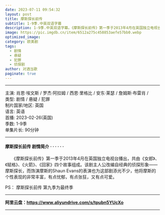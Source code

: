 ```yaml
---
date: 2023-07-11 09:54:32
layout: post
title: 摩斯探长前传
subtitle: 1-9季.中英双语字幕
description: 1-9季.中英双语字幕。《摩斯探长前传》第一季于2013年4月在英国独立电视台播出，共由《女郎》、《赋格》、《火箭》、《回家》四个故事组成...
image: https://pic.imgdb.cn/item/6512a275c458853aefe57bb0.webp
optimized_image: 
category: 欧美剧
tags:
  - 剧情
  - 悬疑
  - 犯罪  
  - 侦探剧
author: 对酒当歌
paginate: true
---
```


---

主演: 肖恩·埃文斯 / 罗杰·阿拉姆 / 西恩·里格比 / 安东·莱瑟 / 詹姆斯·布雷肖 /  
类型: 剧情 / 悬疑 / 犯罪  
制片国家/地区: 英国  
语言: 英语  
首播: 2023-02-26(英国)  
季数: 1-9季  
单集片长: 90分钟  

---

#### 摩斯探长前传 剧情简介 · · · · · ·

　　《摩斯探长前传》第一季于2013年4月在英国独立电视台播出，共由《女郎》、《赋格》、《火箭》、《回家》四个故事组成。该剧主人公改编自经典的侦探形象——摩斯探长，而饰演摩斯的Shaun Evans的表演也为这部剧添光不少，他将摩斯的个性表现的非常丰富，有点忧郁，有点张狂，又有点可爱。

PS：
摩斯探长前传 第九季为最终季

---

**阿里云盘：<https://www.aliyundrive.com/s/tpubn5YUcXo>**

---
